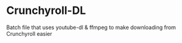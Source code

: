 # Crunchyroll-DL
Batch file that uses youtube-dl &amp; ffmpeg to make downloading from Crunchyroll easier
